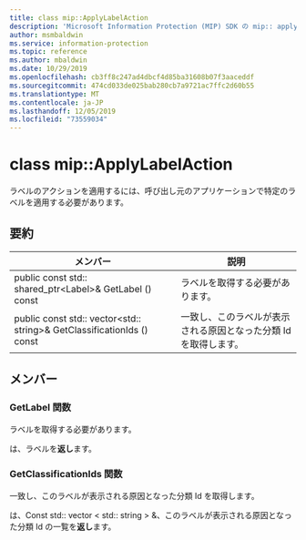 ```yaml
---
title: class mip::ApplyLabelAction
description: 'Microsoft Information Protection (MIP) SDK の mip:: applylabelaction クラスについて説明します。'
author: msmbaldwin
ms.service: information-protection
ms.topic: reference
ms.author: mbaldwin
ms.date: 10/29/2019
ms.openlocfilehash: cb3ff8c247ad4dbcf4d85ba31608b07f3aaceddf
ms.sourcegitcommit: 474cd033de025bab280cb7a9721ac7ffc2d60b55
ms.translationtype: MT
ms.contentlocale: ja-JP
ms.lasthandoff: 12/05/2019
ms.locfileid: "73559034"
---
```

# <a name="class-mipapplylabelaction"></a>class mip::ApplyLabelAction 
ラベルのアクションを適用するには、呼び出し元のアプリケーションで特定のラベルを適用する必要があります。
  
## <a name="summary"></a>要約
 メンバー                        | 説明                                
--------------------------------|---------------------------------------------
public const std:: shared_ptr\<Label\>& GetLabel () const  |  ラベルを取得する必要があります。
public const std:: vector\<std:: string\>& GetClassificationIds () const  |  一致し、このラベルが表示される原因となった分類 Id を取得します。
  
## <a name="members"></a>メンバー
  
### <a name="getlabel-function"></a>GetLabel 関数
ラベルを取得する必要があります。

  
は、ラベルを**返し**ます。
  
### <a name="getclassificationids-function"></a>GetClassificationIds 関数
一致し、このラベルが表示される原因となった分類 Id を取得します。

  
は、Const std:: vector < std:: string > &、このラベルが表示される原因となった分類 Id の一覧を**返し**ます。